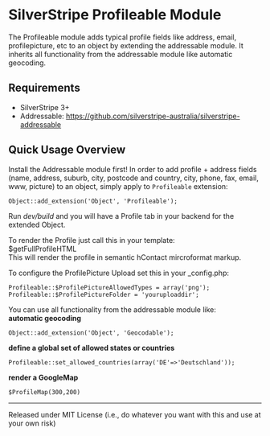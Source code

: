 SilverStripe Profileable Module
===============================

The Profileable module adds typical profile fields like address, email, profilepicture, etc to an object by extending the addressable module.
It inherits all functionality from the addressable module like automatic geocoding.

Requirements
------------
*  SilverStripe 3+
*  Addressable: https://github.com/silverstripe-australia/silverstripe-addressable

Quick Usage Overview
--------------------
Install the Addressable module first!
In order to add profile + address fields (name, address, suburb, city, postcode and
country, city, phone, fax, email, www, picture) to an object, simply apply to `Profileable` extension:

    Object::add_extension('Object', 'Profileable');

Run *dev/build* and you will have a Profile tab in your backend for the extended Object.

To render the Profile just call this in your template:   
    $getFullProfileHTML  
This will render the profile in semantic hContact mircroformat markup.

To configure the ProfilePicture Upload set this in your _config.php:

    Profileable::$ProfilePictureAllowedTypes = array('png');
    Profileable::$ProfilePictureFolder = 'youruploaddir';

You can use all functionality from the addressable module like:  
**automatic geocoding**  

    Object::add_extension('Object', 'Geocodable');

**define a global set of allowed states or countries**  

    Profileable::set_allowed_countries(array('DE'=>'Deutschland'));

**render a GoogleMap**  

    $ProfileMap(300,200)


--------------------------------------------------------------------
Released under 
MIT License
(i.e., do whatever you want with this and use at your own risk)
